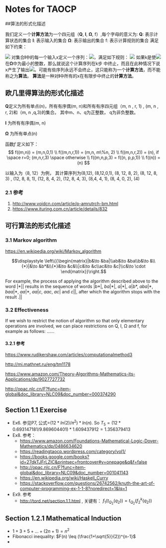 # Notes for TAOCP

##算法的形式化描述

我们定义一个**计算方法**为一个四元组（**Q**, **I**, **Ω**, f）,每个字母的意义为:
**Q**: 表示计算状态的集合
**I**: 表示输入的集合
**Ω**: 表示输出的集合
f: 表示计算规则的集合
满足如下约束：

![](https://www.ituring.com.cn/download/01Qie91kvzGW)
对集合**I**中的每一个输入x定义一个序列：![](https://www.ituring.com.cn/download/01Qie9s7Cjef)，满足如下规则：
![](https://www.ituring.com.cn/download/01Qie9tiPe45)
如果k是使![](https://www.ituring.com.cn/download/01Qie9waVPrX)在**Ω**中为最小的整数，那么就说这个计算序列在k步 中终止，而且在此种情况下说x产生了输出![](https://www.ituring.com.cn/download/01Qie9waVPrX)。可能有些序列永远不会终止，这只能称为一个**计算方法**，而不能称之为**算法**。 **算法**是一种对**I**中所有的x在有限步中终止的**计算方法**。

## 欧几里得算法的形式化描述

**Q**定义为所有单点(n)，所有有序偶(m, n)和所有有序四元组（m, n , r, 1) , (m, n , r, 2)和（m, n ,q,3)的集合。 其中m、n、q为正整数， q为非负整数。

**I** 为所有有序偶(m, n)

**Ω** 为所有单点(n)

函数$f$ 定义如下：
$$
f((m,n)) = (m,n,0,1) \\
f((m,n,r,1)) = (m,n, m\%n, 2) \\  
f((m,n,r,2)) = (n), if \space r=0; (m,n,r,3) \space otherwise \\
f((m,n,p,3) = f((n, p,p,1)) \\
f((n)) = (n)
$$

以输入为（8, 12）为例， 其计算序列为(8,12), (8,12,0,1),  (8, 12, 8, 2),  (8, 12, 8, 3) ,  (12, 8, 8, 1),  (12, 8, 4, 2), (12, 8, 4, 3),  (8,4, 4, 1), (8, 4, 0, 2), (4)

### 2.1 参考

1. http://www.voidcn.com/article/p-amrutrch-bm.html
2. https://www.ituring.com.cn/article/details/832



## 可行算法的形式化描述

### 3.1 Markov algorithm

https://en.wikipedia.org/wiki/Markov_algorithm

$$\displaystyle \left\{{\begin{matrix}|b&\to &ba|\\ab&\to &ba\\b&\to &\\{*}|&\to &b*&\\{*}&\to &c&\\|c&\to &c\\ac&\to &c|\\c&\to \cdot \end{matrix}}\right.$$

For example, the process of applying the algorithm described above to the word $|*||$ results in the sequence of words $|b*|$, $ba|*|$, $a|*|$, $a|b*$, $aba|*$, $baa|*$, $aa|*$, $aa|c$, $aac$, $ac|$ and $c||$, after which the algorithm stops with the result $.||$

### 3.2 Effectiveness

If we wish to restrict the notion of algorithm so that only elementary operations are involved, we can place restrictions on Q, I, Ω and f, for example as follows: ......

#### 3.2.1 参考

https://www.rudikershaw.com/articles/computationalmethod3

http://mi.mathnet.ru/eng/tm1178

https://www.amazon.com/Theory-Algorithms-Mathematics-its-Applications/dp/9027727732

http://opac.nlc.cn/F?func=item-global&doc_library=NLC09&doc_number=000374290



## Section 1.1 Exercise

* Ex6. 参见P7, 公式=$(12*ln(2)/\pi^2)*ln(n)$. 
  So $T_5=(12*0.693147181/9.869604401)*1.609437912=1.356379413$
* Ex8. 参考：
  * https://www.amazon.com/Foundations-Mathematical-Logic-Dover-Mathematics/dp/0486634620
  * https://readingtaocp.wordpress.com/category/vol1/
  * https://books.google.com/books?id=27dkTJFrLZIC&printsec=frontcover#v=onepage&q&f=false
  * http://opac.nlc.cn/F?func=item-global&doc_library=NLC09&doc_number=001041143
  * https://en.wikipedia.org/wiki/Haskell_Curry
  * https://stackoverflow.com/questions/26742562/knuth-the-art-of-computer-programming-ex-1-1-8?noredirect=1&lq=1
* Ex9. 参考
  * http://tord.net/section.1.1.html , 关键有： $f_1(t_{Q_2}(q_2))=t_{Q_2}(f^k_2(q_2))$

## Section 1.2.1 Mathematical Induction

* $1+3+5+...+(2n+1)=n^2$
* Fibonacci inequality: $F(n) \leq (\frac{1+\sqrt{5}}{2})^{n-1}$
* 